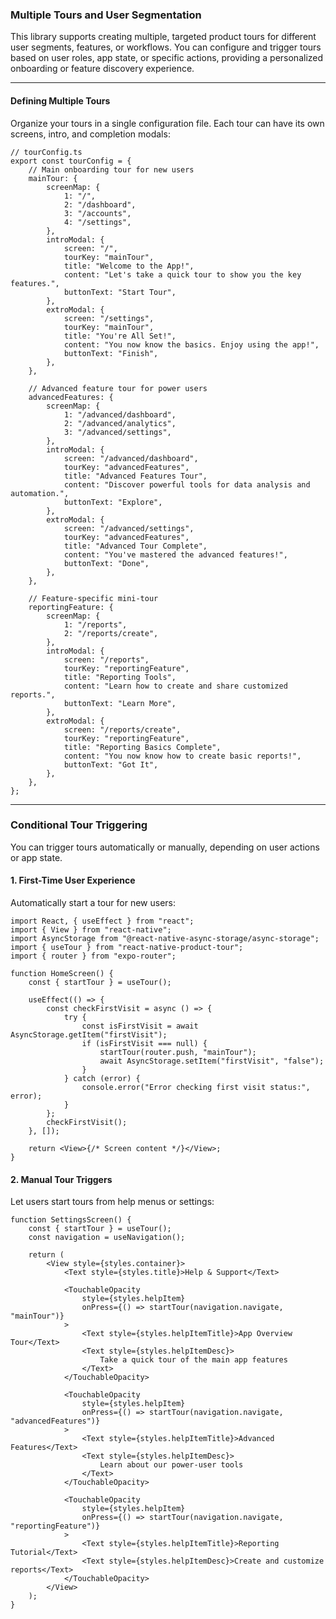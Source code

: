 ### Multiple Tours and User Segmentation

This library supports creating multiple, targeted product tours for different user segments, features, or workflows. You can configure and trigger tours based on user roles, app state, or specific actions, providing a personalized onboarding or feature discovery experience.

---

#### Defining Multiple Tours

Organize your tours in a single configuration file. Each tour can have its own screens, intro, and completion modals:

```tsx
// tourConfig.ts
export const tourConfig = {
    // Main onboarding tour for new users
    mainTour: {
        screenMap: {
            1: "/",
            2: "/dashboard",
            3: "/accounts",
            4: "/settings",
        },
        introModal: {
            screen: "/",
            tourKey: "mainTour",
            title: "Welcome to the App!",
            content: "Let's take a quick tour to show you the key features.",
            buttonText: "Start Tour",
        },
        extroModal: {
            screen: "/settings",
            tourKey: "mainTour",
            title: "You're All Set!",
            content: "You now know the basics. Enjoy using the app!",
            buttonText: "Finish",
        },
    },

    // Advanced feature tour for power users
    advancedFeatures: {
        screenMap: {
            1: "/advanced/dashboard",
            2: "/advanced/analytics",
            3: "/advanced/settings",
        },
        introModal: {
            screen: "/advanced/dashboard",
            tourKey: "advancedFeatures",
            title: "Advanced Features Tour",
            content: "Discover powerful tools for data analysis and automation.",
            buttonText: "Explore",
        },
        extroModal: {
            screen: "/advanced/settings",
            tourKey: "advancedFeatures",
            title: "Advanced Tour Complete",
            content: "You've mastered the advanced features!",
            buttonText: "Done",
        },
    },

    // Feature-specific mini-tour
    reportingFeature: {
        screenMap: {
            1: "/reports",
            2: "/reports/create",
        },
        introModal: {
            screen: "/reports",
            tourKey: "reportingFeature",
            title: "Reporting Tools",
            content: "Learn how to create and share customized reports.",
            buttonText: "Learn More",
        },
        extroModal: {
            screen: "/reports/create",
            tourKey: "reportingFeature",
            title: "Reporting Basics Complete",
            content: "You now know how to create basic reports!",
            buttonText: "Got It",
        },
    },
};
```

---

### Conditional Tour Triggering

You can trigger tours automatically or manually, depending on user actions or app state.

#### 1. First-Time User Experience

Automatically start a tour for new users:

```tsx
import React, { useEffect } from "react";
import { View } from "react-native";
import AsyncStorage from "@react-native-async-storage/async-storage";
import { useTour } from "react-native-product-tour";
import { router } from "expo-router";

function HomeScreen() {
    const { startTour } = useTour();

    useEffect(() => {
        const checkFirstVisit = async () => {
            try {
                const isFirstVisit = await AsyncStorage.getItem("firstVisit");
                if (isFirstVisit === null) {
                    startTour(router.push, "mainTour");
                    await AsyncStorage.setItem("firstVisit", "false");
                }
            } catch (error) {
                console.error("Error checking first visit status:", error);
            }
        };
        checkFirstVisit();
    }, []);

    return <View>{/* Screen content */}</View>;
}
```

#### 2. Manual Tour Triggers

Let users start tours from help menus or settings:

```tsx
function SettingsScreen() {
    const { startTour } = useTour();
    const navigation = useNavigation();

    return (
        <View style={styles.container}>
            <Text style={styles.title}>Help & Support</Text>

            <TouchableOpacity
                style={styles.helpItem}
                onPress={() => startTour(navigation.navigate, "mainTour")}
            >
                <Text style={styles.helpItemTitle}>App Overview Tour</Text>
                <Text style={styles.helpItemDesc}>
                    Take a quick tour of the main app features
                </Text>
            </TouchableOpacity>

            <TouchableOpacity
                style={styles.helpItem}
                onPress={() => startTour(navigation.navigate, "advancedFeatures")}
            >
                <Text style={styles.helpItemTitle}>Advanced Features</Text>
                <Text style={styles.helpItemDesc}>
                    Learn about our power-user tools
                </Text>
            </TouchableOpacity>

            <TouchableOpacity
                style={styles.helpItem}
                onPress={() => startTour(navigation.navigate, "reportingFeature")}
            >
                <Text style={styles.helpItemTitle}>Reporting Tutorial</Text>
                <Text style={styles.helpItemDesc}>Create and customize reports</Text>
            </TouchableOpacity>
        </View>
    );
}
```
